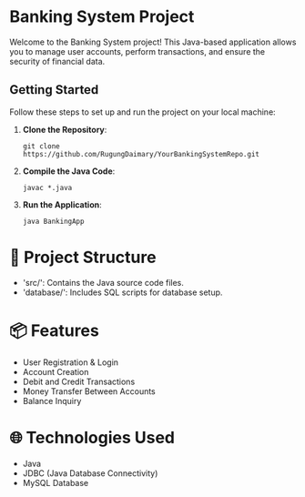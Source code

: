 #  Banking System Project

Welcome to the Banking System project! This Java-based application allows you to manage user accounts, perform transactions, and ensure the security of financial data.

## Getting Started

Follow these steps to set up and run the project on your local machine:

1. **Clone the Repository**: 
   ```shell
   git clone https://github.com/RugungDaimary/YourBankingSystemRepo.git
2. **Compile the Java Code**:

   ```shell
   javac *.java
3. **Run the Application**:

   ```shell
   java BankingApp

# 📂 Project Structure
- 'src/': Contains the Java source code files.
- 'database/': Includes SQL scripts for database setup.

# 📦 Features
- User Registration & Login
- Account Creation
- Debit and Credit Transactions
- Money Transfer Between Accounts
- Balance Inquiry

# 🌐 Technologies Used
- Java
- JDBC (Java Database Connectivity)
- MySQL Database


